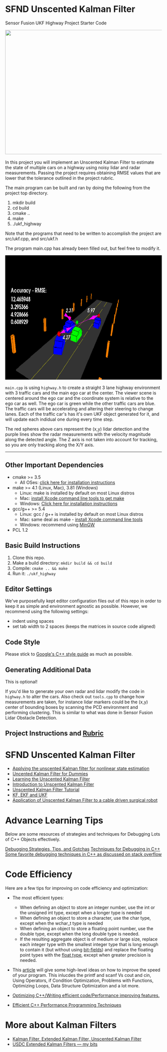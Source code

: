 # SFND Unscented Kalman Filter
Sensor Fusion UKF Highway Project Starter Code

<img src="media/ukf_highway_tracked.gif" width="700" height="400" />

In this project you will implement an Unscented Kalman Filter to estimate the state of multiple cars on a highway using noisy lidar and radar measurements. Passing the project requires obtaining RMSE values that are lower that the tolerance outlined in the project rubric. 

The main program can be built and ran by doing the following from the project top directory.

1. mkdir build
2. cd build
3. cmake ..
4. make
5. ./ukf_highway

Note that the programs that need to be written to accomplish the project are src/ukf.cpp, and src/ukf.h

The program main.cpp has already been filled out, but feel free to modify it.

<img src="media/ukf_highway.png" width="700" height="400" />

`main.cpp` is using `highway.h` to create a straight 3 lane highway environment with 3 traffic cars and the main ego car at the center. 
The viewer scene is centered around the ego car and the coordinate system is relative to the ego car as well. The ego car is green while the 
other traffic cars are blue. The traffic cars will be accelerating and altering their steering to change lanes. Each of the traffic car's has
it's own UKF object generated for it, and will update each indidual one during every time step. 

The red spheres above cars represent the (x,y) lidar detection and the purple lines show the radar measurements with the velocity magnitude along the detected angle. The Z axis is not taken into account for tracking, so you are only tracking along the X/Y axis.

---

## Other Important Dependencies
* cmake >= 3.5
  * All OSes: [click here for installation instructions](https://cmake.org/install/)
* make >= 4.1 (Linux, Mac), 3.81 (Windows)
  * Linux: make is installed by default on most Linux distros
  * Mac: [install Xcode command line tools to get make](https://developer.apple.com/xcode/features/)
  * Windows: [Click here for installation instructions](http://gnuwin32.sourceforge.net/packages/make.htm)
* gcc/g++ >= 5.4
  * Linux: gcc / g++ is installed by default on most Linux distros
  * Mac: same deal as make - [install Xcode command line tools](https://developer.apple.com/xcode/features/)
  * Windows: recommend using [MinGW](http://www.mingw.org/)
 * PCL 1.2

## Basic Build Instructions

1. Clone this repo.
2. Make a build directory: `mkdir build && cd build`
3. Compile: `cmake .. && make`
4. Run it: `./ukf_highway`

## Editor Settings

We've purposefully kept editor configuration files out of this repo in order to
keep it as simple and environment agnostic as possible. However, we recommend
using the following settings:

* indent using spaces
* set tab width to 2 spaces (keeps the matrices in source code aligned)

## Code Style

Please stick to [Google's C++ style guide](https://google.github.io/styleguide/cppguide.html) as much as possible.

## Generating Additional Data

This is optional!

If you'd like to generate your own radar and lidar modify the code in `highway.h` to alter the cars. Also check out `tools.cpp` to
change how measurements are taken, for instance lidar markers could be the (x,y) center of bounding boxes by scanning the PCD environment
and performing clustering. This is similar to what was done in Sensor Fusion Lidar Obstacle Detection.

## Project Instructions and [Rubric](https://review.udacity.com/#!/rubrics/2551/view)

# SFND Unscented Kalman Filter

- [Applying the unscented Kalman filter for nonlinear state estimation](https://www.sciencedirect.com/science/article/pii/S0959152407001655)
- [Uncented Kalman Filter for Dummies](https://robotics.stackexchange.com/questions/9233/unscented-kalman-filter-for-dummies)
- [Learning the Unscented Kalman Filter](https://www.mathworks.com/matlabcentral/fileexchange/18217-learning-the-unscented-kalman-filter?w.mathworks.com)
- [Introduction to Unscented Kalman Filter](http://homepages.inf.ed.ac.uk/rbf/CVonline/LOCAL_COPIES/AV0809/qi.pdf)
- [Unscented Kalman Filter Tutorial](https://www.cse.sc.edu/~terejanu/files/tutorialUKF.pdf)
- [KF, EKF and UKF](http://ais.informatik.uni-freiburg.de/teaching/ws12/mapping/pdf/slam05-ukf.pdf)
- [Application of Unscented Kalman Filter to a cable driven surgical robot](https://ieeexplore.ieee.org/document/6224776)


# Advance Learning Tips

Below are some resources of strategies and techniques for Debugging Lots of C++ Objects effectively.

[Debugging Strategies, Tips, and Gotchas](https://www.cprogramming.com/debugging/debugging_strategy.html)
[Techniques for Debugging in C++](https://accu.org/journals/overload/9/46/goodliffe_423/)
[Some favorite debugging techniques in C++ as discussed on stack overflow](https://stackoverflow.com/questions/1325853/what-are-your-favorite-debugging-techniques-in-c)

# Code Efficiency 

Here are a few tips for improving on code efficiency and optimization:

- The most efficient types:
    - When defining an object to store an integer number, use the int or the unsigned int type, except when a longer type is needed
    - When defining an object to store a character, use the char type, except when the wchar_t type is needed
    - When defining an object to store a floating point number, use the double type, except when the long double type is needed.
    - If the resulting aggregate object is of medium or large size, replace each integer type with the smallest integer type that is long enough to contain it (but without using [bit-fields](https://en.cppreference.com/w/cpp/language/bit_field)) and replace the floating point types with the [float type](https://www.learncpp.com/cpp-tutorial/floating-point-numbers/), except when greater precision is needed.

- This [article](https://www.thegeekstuff.com/2015/01/c-cpp-code-optimization/) will give some high-level ideas on how to improve the speed of your program. This inlucdes the printf and scanf Vs cout and cin, Using Operators, if Condition Optimization, Problems with Functions, Optimizing Loops, Data Structure Optimization and a lot more.
- [Optimizing C++/Writing efficient code/Performance improving features.](https://en.wikibooks.org/wiki/Optimizing_C%2B%2B/Writing_efficient_code/Performance_improving_features)
- [Efficient C++ Performance Programming Techniques](http://www.whigg.ac.cn/resource/program/CPP/201010/P020101023562491092566.pdf)

# More about Kalman Filters
- [Kalman Filter, Extended Kalman Filter, Unscented Kalman Filter](https://medium.com/@kastsiukavets.alena/kalman-filter-extended-kalman-filter-unscented-kalman-filter-dbbd929f83c5)
- [USDC Extended Kalman Filters — my bits](https://tempflip.medium.com/udacity-self-driving-cars-extended-kalman-filters-my-bits-99cbbaf65e3d)
